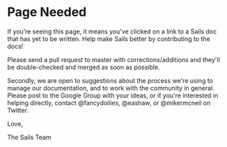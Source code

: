 # Page Needed

If you&rsquo;re seeing this page, it means you've clicked on a link to a Sails doc that has yet to be written.  Help make Sails better by contributing to the docs!

Please send a pull request to master with corrections/additions and they'll be double-checked and merged as soon as possible.

Secondly, we are open to suggestions about the process we're using to manage our documentation, and to work with the community in general. Please post to the Google Group with your ideas, or if you're interested in helping directly, contact @fancydoilies, @eashaw, or @mikermcneil on Twitter.

Love,

The Sails Team
